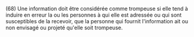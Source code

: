 (68) Une information doit être considérée comme trompeuse si elle tend à induire en erreur la ou les personnes à qui elle est adressée ou qui sont susceptibles de la recevoir, que la personne qui fournit l'information ait ou non envisagé ou projeté qu'elle soit trompeuse.